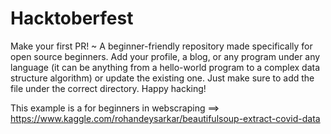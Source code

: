 # Hacktoberfest
Make your first PR! ~ A beginner-friendly repository made specifically for open source beginners. Add your profile, a blog, or any program under any language (it can be anything from a hello-world program to a complex data structure algorithm) or update the existing one. Just make sure to add the file under the correct directory. Happy hacking!

This example is a for beginners in webscraping ==> https://www.kaggle.com/rohandeysarkar/beautifulsoup-extract-covid-data
